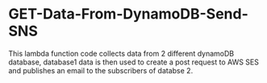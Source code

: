# GET-Data-From-DynamoDB-Send-SNS
This lambda function code collects data from 2 different dynamoDB database, database1 data is then used to create a post request to AWS SES  and publishes an email to the subscribers of databse 2.

